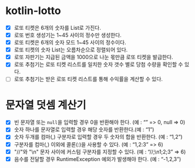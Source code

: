 # kotlin-lotto

- [x] 로또 티켓은 6개의 숫자를 List로 가진다.
- [x] 로또 번호 생성기는 1~45 사이의 정수만 생성한다.
- [x] 로또 티켓은 6개의 숫자 모드 1~45 사이의 정수이다.
- [x] 로또 티켓의 숫자 List는 오름차순으로 정렬되어 있다.
- [x] 로또 자판기는 지급된 금액을 1000으로 나눈 몫만큼 로또 티켓을 발급한다.
- [x] 로또 추첨기는 로또 티켓 리스트를 일치한 숫자 갯수 별로 당첨 수량을 확인할 수 있다.
- [ ] 로또 추첨기는 받은 로또 티켓 리스트를 통해 수익률을 계산할 수 있다.

# 문자열 덧셈 계산기

- [x] 빈 문자열 또는 `null`을 입력할 경우 0을 반환해야 한다. (예 : “” => 0, null => 0)
- [x] 숫자 하나를 문자열로 입력할 경우 해당 숫자를 반환한다.(예 : “1”)
- [x] 숫자 두개를 컴마(,) 구분자로 입력할 경우 두 숫자의 합을 반환한다. (예 : “1,2”)
- [x] 구분자를 컴마(,) 이외에 콜론(:)을 사용할 수 있다. (예 : “1,2:3” => 6)
- [x] "//"와 "\n" 문자 사이에 커스텀 구분자를 지정할 수 있다. (예 : “//;\n1;2;3” => 6)
- [x] 음수를 전달할 경우 RuntimeException 예외가 발생해야 한다. (예 : “-1,2,3”)
